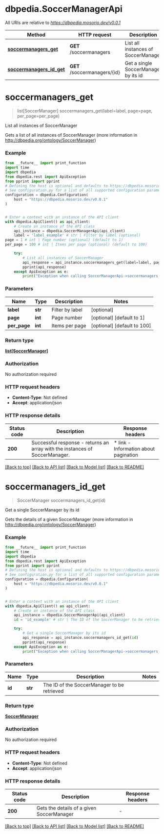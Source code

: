 # dbpedia.SoccerManagerApi

All URIs are relative to *https://dbpedia.mosorio.dev/v0.0.1*

Method | HTTP request | Description
------------- | ------------- | -------------
[**soccermanagers_get**](SoccerManagerApi.md#soccermanagers_get) | **GET** /soccermanagers | List all instances of SoccerManager
[**soccermanagers_id_get**](SoccerManagerApi.md#soccermanagers_id_get) | **GET** /soccermanagers/{id} | Get a single SoccerManager by its id


# **soccermanagers_get**
> list[SoccerManager] soccermanagers_get(label=label, page=page, per_page=per_page)

List all instances of SoccerManager

Gets a list of all instances of SoccerManager (more information in http://dbpedia.org/ontology/SoccerManager)

### Example

```python
from __future__ import print_function
import time
import dbpedia
from dbpedia.rest import ApiException
from pprint import pprint
# Defining the host is optional and defaults to https://dbpedia.mosorio.dev/v0.0.1
# See configuration.py for a list of all supported configuration parameters.
configuration = dbpedia.Configuration(
    host = "https://dbpedia.mosorio.dev/v0.0.1"
)


# Enter a context with an instance of the API client
with dbpedia.ApiClient() as api_client:
    # Create an instance of the API class
    api_instance = dbpedia.SoccerManagerApi(api_client)
    label = 'label_example' # str | Filter by label (optional)
page = 1 # int | Page number (optional) (default to 1)
per_page = 100 # int | Items per page (optional) (default to 100)

    try:
        # List all instances of SoccerManager
        api_response = api_instance.soccermanagers_get(label=label, page=page, per_page=per_page)
        pprint(api_response)
    except ApiException as e:
        print("Exception when calling SoccerManagerApi->soccermanagers_get: %s\n" % e)
```

### Parameters

Name | Type | Description  | Notes
------------- | ------------- | ------------- | -------------
 **label** | **str**| Filter by label | [optional] 
 **page** | **int**| Page number | [optional] [default to 1]
 **per_page** | **int**| Items per page | [optional] [default to 100]

### Return type

[**list[SoccerManager]**](SoccerManager.md)

### Authorization

No authorization required

### HTTP request headers

 - **Content-Type**: Not defined
 - **Accept**: application/json

### HTTP response details
| Status code | Description | Response headers |
|-------------|-------------|------------------|
**200** | Successful response - returns an array with the instances of SoccerManager. |  * link - Information about pagination <br>  |

[[Back to top]](#) [[Back to API list]](../README.md#documentation-for-api-endpoints) [[Back to Model list]](../README.md#documentation-for-models) [[Back to README]](../README.md)

# **soccermanagers_id_get**
> SoccerManager soccermanagers_id_get(id)

Get a single SoccerManager by its id

Gets the details of a given SoccerManager (more information in http://dbpedia.org/ontology/SoccerManager)

### Example

```python
from __future__ import print_function
import time
import dbpedia
from dbpedia.rest import ApiException
from pprint import pprint
# Defining the host is optional and defaults to https://dbpedia.mosorio.dev/v0.0.1
# See configuration.py for a list of all supported configuration parameters.
configuration = dbpedia.Configuration(
    host = "https://dbpedia.mosorio.dev/v0.0.1"
)


# Enter a context with an instance of the API client
with dbpedia.ApiClient() as api_client:
    # Create an instance of the API class
    api_instance = dbpedia.SoccerManagerApi(api_client)
    id = 'id_example' # str | The ID of the SoccerManager to be retrieved

    try:
        # Get a single SoccerManager by its id
        api_response = api_instance.soccermanagers_id_get(id)
        pprint(api_response)
    except ApiException as e:
        print("Exception when calling SoccerManagerApi->soccermanagers_id_get: %s\n" % e)
```

### Parameters

Name | Type | Description  | Notes
------------- | ------------- | ------------- | -------------
 **id** | **str**| The ID of the SoccerManager to be retrieved | 

### Return type

[**SoccerManager**](SoccerManager.md)

### Authorization

No authorization required

### HTTP request headers

 - **Content-Type**: Not defined
 - **Accept**: application/json

### HTTP response details
| Status code | Description | Response headers |
|-------------|-------------|------------------|
**200** | Gets the details of a given SoccerManager |  -  |

[[Back to top]](#) [[Back to API list]](../README.md#documentation-for-api-endpoints) [[Back to Model list]](../README.md#documentation-for-models) [[Back to README]](../README.md)

